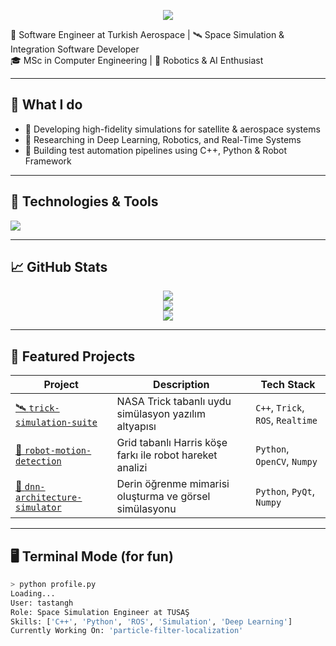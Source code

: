 <!-- Profil Banner -->
<p align="center">
  <img src="https://capsule-render.vercel.app/api?type=waving&color=0:3C8CE7,100:00C9FF&height=200&section=header&text=Hi%20There!%20I'm%20Mehmet&fontSize=40&fontColor=ffffff" />
</p>

🚀 Software Engineer at Turkish Aerospace | 🛰️ Space Simulation & Integration Software Developer  
🎓 MSc in Computer Engineering | 🤖 Robotics & AI Enthusiast

---

## 💼 What I do
- 🌌 Developing high-fidelity simulations for satellite & aerospace systems
- 🔬 Researching in Deep Learning, Robotics, and Real-Time Systems
- 🧪 Building test automation pipelines using C++, Python & Robot Framework

---

## 🔧 Technologies & Tools
<p>
  <img src="https://skillicons.dev/icons?i=cpp,java,spring,py,ros,docker,git,vscode,cmake,linux,gitlab,c,maven,opencv,postman,pytorch,sklearn,selenium,tensorflow,vscode,idea,grafana,arduino,matlab" />
</p>

---

## 📈 GitHub Stats

<p align="center">
  <img src="https://github-readme-stats.vercel.app/api?username=tastangh&show_icons=true&theme=default&count_private=true" />
  <br>
  <img src="https://github-readme-stats.vercel.app/api/top-langs/?username=tastangh&layout=compact&theme=default" />
  <br>
  <img src="https://github-readme-streak-stats.herokuapp.com?user=tastangh&theme=default" />
</p>

---

## 🚀 Featured Projects

| Project | Description | Tech Stack |
|--------|-------------|------------|
| [🛰️ `trick-simulation-suite`](https://github.com/tastangh/trick-simulation-suite) | NASA Trick tabanlı uydu simülasyon yazılım altyapısı | `C++`, `Trick`, `ROS`, `Realtime` |
| [🤖 `robot-motion-detection`](https://github.com/tastangh/robot-motion-detection) | Grid tabanlı Harris köşe farkı ile robot hareket analizi | `Python`, `OpenCV`, `Numpy` |
| [🧠 `dnn-architecture-simulator`](https://github.com/tastangh/dnn-architecture-simulator) | Derin öğrenme mimarisi oluşturma ve görsel simülasyonu | `Python`, `PyQt`, `Numpy` |

---

## 🖥️ Terminal Mode (for fun)

```bash
> python profile.py
Loading...
User: tastangh
Role: Space Simulation Engineer at TUSAŞ
Skills: ['C++', 'Python', 'ROS', 'Simulation', 'Deep Learning']
Currently Working On: 'particle-filter-localization'
